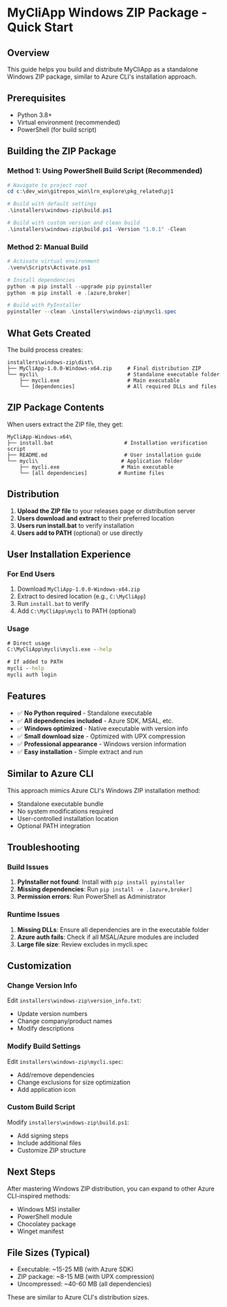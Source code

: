 # MyCliApp Windows ZIP Package - Quick Start

## Overview

This guide helps you build and distribute MyCliApp as a standalone Windows ZIP package, similar to Azure CLI's installation approach.

## Prerequisites

- Python 3.8+
- Virtual environment (recommended)
- PowerShell (for build script)

## Building the ZIP Package

### Method 1: Using PowerShell Build Script (Recommended)

```powershell
# Navigate to project root
cd c:\dev_win\gitrepos_win\lrn_explore\pkg_related\pj1

# Build with default settings
.\installers\windows-zip\build.ps1

# Build with custom version and clean build
.\installers\windows-zip\build.ps1 -Version "1.0.1" -Clean
```

### Method 2: Manual Build

```powershell
# Activate virtual environment
.\venv\Scripts\Activate.ps1

# Install dependencies
python -m pip install --upgrade pip pyinstaller
python -m pip install -e .[azure,broker]

# Build with PyInstaller
pyinstaller --clean .\installers\windows-zip\mycli.spec
```

## What Gets Created

The build process creates:

```text
installers\windows-zip\dist\
├── MyCliApp-1.0.0-Windows-x64.zip     # Final distribution ZIP
└── mycli\                             # Standalone executable folder
    ├── mycli.exe                      # Main executable
    └── [dependencies]                 # All required DLLs and files
```

## ZIP Package Contents

When users extract the ZIP file, they get:

```text
MyCliApp-Windows-x64\
├── install.bat                       # Installation verification script
├── README.md                         # User installation guide
└── mycli\                           # Application folder
    ├── mycli.exe                    # Main executable
    └── [all dependencies]          # Runtime files
```

## Distribution

1. **Upload the ZIP file** to your releases page or distribution server
2. **Users download and extract** to their preferred location
3. **Users run install.bat** to verify installation
4. **Users add to PATH** (optional) or use directly

## User Installation Experience

### For End Users

1. Download `MyCliApp-1.0.0-Windows-x64.zip`
2. Extract to desired location (e.g., `C:\MyCliApp`)
3. Run `install.bat` to verify
4. Add `C:\MyCliApp\mycli` to PATH (optional)

### Usage

```cmd
# Direct usage
C:\MyCliApp\mycli\mycli.exe --help

# If added to PATH
mycli --help
mycli auth login
```

## Features

- ✅ **No Python required** - Standalone executable
- ✅ **All dependencies included** - Azure SDK, MSAL, etc.
- ✅ **Windows optimized** - Native executable with version info
- ✅ **Small download size** - Optimized with UPX compression
- ✅ **Professional appearance** - Windows version information
- ✅ **Easy installation** - Simple extract and run

## Similar to Azure CLI

This approach mimics Azure CLI's Windows ZIP installation method:
- Standalone executable bundle
- No system modifications required
- User-controlled installation location
- Optional PATH integration

## Troubleshooting

### Build Issues

1. **PyInstaller not found**: Install with `pip install pyinstaller`
2. **Missing dependencies**: Run `pip install -e .[azure,broker]`
3. **Permission errors**: Run PowerShell as Administrator

### Runtime Issues

1. **Missing DLLs**: Ensure all dependencies are in the executable folder
2. **Azure auth fails**: Check if all MSAL/Azure modules are included
3. **Large file size**: Review excludes in mycli.spec

## Customization

### Change Version Info

Edit `installers\windows-zip\version_info.txt`:
- Update version numbers
- Change company/product names
- Modify descriptions

### Modify Build Settings

Edit `installers\windows-zip\mycli.spec`:
- Add/remove dependencies
- Change exclusions for size optimization
- Add application icon

### Custom Build Script

Modify `installers\windows-zip\build.ps1`:
- Add signing steps
- Include additional files
- Customize ZIP structure

## Next Steps

After mastering Windows ZIP distribution, you can expand to other Azure CLI-inspired methods:
- Windows MSI installer
- PowerShell module
- Chocolatey package
- Winget manifest

## File Sizes (Typical)

- Executable: ~15-25 MB (with Azure SDK)
- ZIP package: ~8-15 MB (with UPX compression)
- Uncompressed: ~40-60 MB (all dependencies)

These are similar to Azure CLI's distribution sizes.

